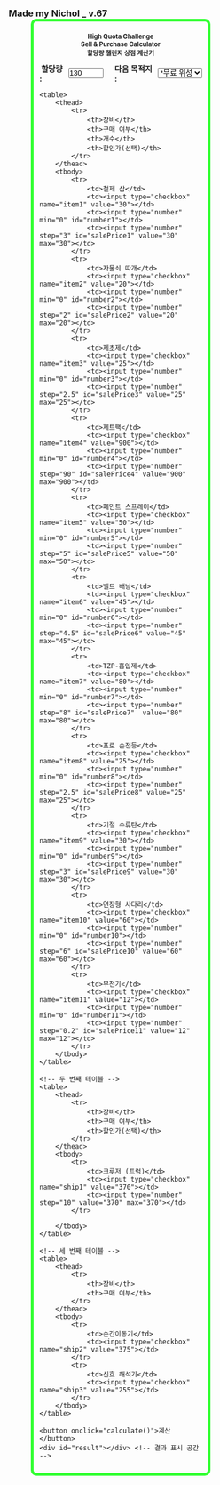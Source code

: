 ### Made my Nichol _ v.67
<html>
<html lang="ko">
<head>
    <meta charset="UTF-8">
    <meta name="viewport" content="width=device-width, initial-scale=1.0">
    <title>High Quota Sell Calculator by Nichol</title>
<style>
    /* 기본 스타일 */
    * {
        margin: 0;
        padding: 0;
        box-sizing: border-box;
    }

    body {
        background-color: #333333; /* 페이지 배경 색 */
        color: #99ff99; /* 기본 폰트 색 */
        font-family: Sans-serif;
        font-weight: bold;
        font-size: 1em; /* 기본 폰트 사이즈 */
    }

    fieldset {
        border: 5px solid #33ff33;
        padding: 10px;
        max-width: 80%; /* 너비를 80%로 줄임 */
        width: 80%;
        margin: 0 auto;
        border-radius: 10px;
        box-sizing: border-box;
    }

    h1 {
        text-align: center;
        font-size: 0.8em; /* 제목 크기 줄이기 */
        margin: 10px 0;
    }

    .result {
        font-size: 0.6em; /* 결과 폰트 사이즈를 60%로 줄임 */
        text-align: center;
        margin-top: 20px;
    }

    table {
        width: 100%; /* 모든 테이블의 가로폭을 100%로 설정 */
        border-collapse: collapse; /* 경계선 합치기 */
        margin-top: 10px;
        background-color: #333333; /* 테이블 배경색 */
    }

    tbody {
        background-color: #333333; /* tbody 배경색 지정 */
    }

    tbody tr {
        background-color: #333333; /* tbody의 모든 행 배경색 */
    }

    tbody tr:hover {
        background-color: #444444; /* 마우스를 올렸을 때 색상 변경 */
    }

    th, td {
        padding: 5px;
        text-align: center;
        border: 1px solid #33ff33;
        color: #99ff99; 
    }

    th {
        background-color: #66ff66; /* 헤더 배경색 */
        color: #333333; /* 헤더 폰트 색 */
    }

    label {
        font-size: 1em;
        font-weight: bold;
    }

    input[type="number"], select {
        font-family: sans-serif;
        font-size: 0.8em; /* 기본 폰트 사이즈 */
        background-color: #faffff;
        color: #333333;
        padding: 5px;
        border: 1px solid #33ff33;
        box-sizing: border-box;
        width: 40%; /* 기본 너비 */
        height: 30px; /* 입력 박스 높이 */
        font-weight: bold;
    }

    button {
        background-color: #66ff66;
        color: #1C1C1C; 
        font-size: 0.6em; /* 버튼 폰트 사이즈를 60%로 줄임 */
        font-weight: bold;
        padding: 20px 50px;
        border: none;
        cursor: pointer;
        border-radius: 15px;
        margin: 25px 10px 30px 30px;
    }

    #result {
        font-size: 0.6em; /* 결과 폰트 사이즈를 60%로 줄임 */
        font-weight: bold;
        color: #ccffcc;
        margin-left: 20px;
    }

    /* 반응형 스타일링 추가 */
    @media (max-width: 600px) {
        body {
            font-size: 0.6em; /* 모바일에서 폰트 사이즈 60%로 줄이기 */
        }

        h1 {
            font-size: 0.6em; /* 모바일에서 제목 크기 조정 */
        }

        input[type="number"], select {
            width: 60%; /* 모바일에서 입력 박스 너비 조정 */
        }

        label {
            font-size: 0.8em; /* 모바일에서 라벨 폰트 사이즈 조정 */
        }
    }

    input[type="checkbox"] {
        transform: scale(1.5);
        margin: 10px;
    }
</style>
</head>
<body>
<fieldset>
    <h1>High Quota Challenge <br> Sell & Purchase Calculator <br> 할당량 챌린지 상점 계산기</h1>

 <div style="display: flex; align-items: center; margin-bottom: 10px;">
    <label for="RequiredQuota">&nbsp;할당량 :&nbsp;</label>
    <input type="number" id="RequiredQuota" step="10" value="130" min="130" required style="width: 22%; margin-right: 20px;"> <!-- 텍스트 박스 길이 조정 및 오른쪽 여백 추가 -->
    <label for="MoonOrbitCost">다음 목적지 :&nbsp;</label>
    <select id="MoonOrbitCost" required>
            <option value="0">*무료 위성</option>
            <option value="150">엠브리온</option>
            <option value="550">렌드</option>
            <option value="600">다인</option>
            <option value="700">타이탄</option>
            <option value="1500">아터피스</option>
        </select>
    </div>

    <table>
        <thead>
            <tr>
                <th>장비</th>
                <th>구매 여부</th>
                <th>개수</th>
                <th>할인가(선택)</th>
            </tr>
        </thead>
        <tbody>
            <tr>
                <td>철제 삽</td>
                <td><input type="checkbox" name="item1" value="30"></td>
                <td><input type="number" min="0" id="number1"></td>
                <td><input type="number" step="3" id="salePrice1" value="30" max="30"></td>
            </tr>
            <tr>
                <td>자물쇠 따개</td>
                <td><input type="checkbox" name="item2" value="20"></td>
                <td><input type="number" min="0" id="number2"></td>
                <td><input type="number" step="2" id="salePrice2" value="20" max="20"></td>
            </tr>
            <tr>
                <td>제초제</td>
                <td><input type="checkbox" name="item3" value="25"></td>
                <td><input type="number" min="0" id="number3"></td>
                <td><input type="number" step="2.5" id="salePrice3" value="25" max="25"></td>
            </tr>
            <tr>
                <td>제트팩</td>
                <td><input type="checkbox" name="item4" value="900"></td>
                <td><input type="number" min="0" id="number4"></td>
                <td><input type="number" step="90" id="salePrice4" value="900" max="900"></td>
            </tr>
            <tr>
                <td>페인트 스프레이</td>
                <td><input type="checkbox" name="item5" value="50"></td>
                <td><input type="number" min="0" id="number5"></td>
                <td><input type="number" step="5" id="salePrice5" value="50" max="50"></td>
            </tr>
            <tr>
                <td>벨트 배낭</td>
                <td><input type="checkbox" name="item6" value="45"></td>
                <td><input type="number" min="0" id="number6"></td>
                <td><input type="number" step="4.5" id="salePrice6" value="45" max="45"></td>
            </tr>
            <tr>
                <td>TZP-흡입제</td>
                <td><input type="checkbox" name="item7" value="80"></td>
                <td><input type="number" min="0" id="number7"></td>
                <td><input type="number" step="8" id="salePrice7"  value="80" max="80"></td>
            </tr>
            <tr>
                <td>프로 손전등</td>
                <td><input type="checkbox" name="item8" value="25"></td>
                <td><input type="number" min="0" id="number8"></td>
                <td><input type="number" step="2.5" id="salePrice8" value="25" max="25"></td>
            </tr>
            <tr>
                <td>기절 수류탄</td>
                <td><input type="checkbox" name="item9" value="30"></td>
                <td><input type="number" min="0" id="number9"></td>
                <td><input type="number" step="3" id="salePrice9" value="30" max="30"></td>
            </tr>
            <tr>
                <td>연장형 사다리</td>
                <td><input type="checkbox" name="item10" value="60"></td>
                <td><input type="number" min="0" id="number10"></td>
                <td><input type="number" step="6" id="salePrice10" value="60" max="60"></td>
            </tr>
            <tr>
                <td>무전기</td>
                <td><input type="checkbox" name="item11" value="12"></td>
                <td><input type="number" min="0" id="number11"></td>
                <td><input type="number" step="0.2" id="salePrice11" value="12" max="12"></td>
            </tr>
        </tbody>
    </table>

    <!-- 두 번째 테이블 -->
    <table>
        <thead>
            <tr>
                <th>장비</th>
                <th>구매 여부</th>
                <th>할인가(선택)</th>
            </tr>
        </thead>
        <tbody>
            <tr>
                <td>크루저 (트럭)</td>
                <td><input type="checkbox" name="ship1" value="370"></td>
                <td><input type="number" step="10" value="370" max="370"></td>
            </tr>

        </tbody>
    </table>

    <!-- 세 번째 테이블 -->
    <table>
        <thead>
            <tr>
                <th>장비</th>
                <th>구매 여부</th>
            </tr>
        </thead>
        <tbody>
            <tr>
                <td>순간이동기</td>
                <td><input type="checkbox" name="ship2" value="375"></td>
            </tr>
            <tr>
                <td>신호 해석기</td>
                <td><input type="checkbox" name="ship3" value="255"></td>
            </tr>
        </tbody>
    </table>

    <button onclick="calculate()">계산</button>
    <div id="result"></div> <!-- 결과 표시 공간 -->
</fieldset>

<script>
function calculate() {
    const requiredQuota = parseInt(document.getElementById('RequiredQuota').value);
    const moonOrbitCost = parseInt(document.getElementById('MoonOrbitCost').value);

    let playerUtilityPurchase = 0;
    let shipUtilityPurchase = 0;
    let totalCost = 0;

    for (let i = 1; i <= 10; i++) {
        const checkbox = document.querySelector(`input[name="item${i}"]`);
        const quantity = parseInt(document.getElementById(`number${i}`).value) || 0;
        const salePrice = parseInt(document.getElementById(`salePrice${i}`).value) || 0;

        if (checkbox && checkbox.checked) {
            playerUtilityPurchase += salePrice * quantity;
        }
    }

    let CruiserPurchase = 0;
    const cruiserCheckbox = document.querySelector('input[name="ship1"]');
    const cruiserDiscount = parseInt(document.querySelector('input[name="ship1"]').parentNode.nextElementSibling.querySelector('input[type="number"]').value) || 370;

    if (cruiserCheckbox && cruiserCheckbox.checked) {
        CruiserPurchase = cruiserDiscount;
    }

    for (let j = 2; j <= 3; j++) {
        const shipCheckbox = document.querySelector(`input[name="ship${j}"]`);
        if (shipCheckbox && shipCheckbox.checked) {
            shipUtilityPurchase += parseInt(shipCheckbox.value);
        }
    }

    let NeedtoSell;
    if (isNaN(requiredQuota) || isNaN(moonOrbitCost)) {
        NeedtoSell = "Error";
    } else {
        NeedtoSell = Math.round((moonOrbitCost + playerUtilityPurchase + CruiserPurchase + shipUtilityPurchase) * 5 + 75 + requiredQuota) / 6;
        NeedtoSell = Math.max(NeedtoSell, 130);
        NeedtoSell = Math.round(NeedtoSell);
        NeedtoSell += " $";
    }

    const resultDiv = document.getElementById('result');
    resultDiv.innerText = NeedtoSell;
    resultDiv.style.display = 'inline';
}
</script>
</body>
</html>
